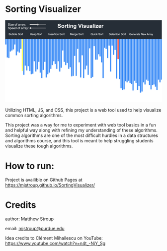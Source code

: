 # Sorting Visualizer

![Image](https://github.com/mjstroup/Images/blob/main/sorting.png)

Utilizing HTML, JS, and CSS, this project is a web tool used to help visualize common sorting algorithms.

This project was a way for me to experiment with web tool basics in a fun and helpful way along with refining my understanding of these algorithms. Sorting algorithms are one of the most difficult hurdles in a data structures and algorithms course, and this tool is meant to help struggling students visualize these tough algorithms. 

# How to run:

Project is availible on Github Pages at https://mjstroup.github.io/SortingVisualizer/

# Credits

author: Matthew Stroup

email: mjstroup@purdue.edu

Idea credits to Clément Mihailescu on YouTube: https://www.youtube.com/watch?v=n4t_-NjY_Sg
